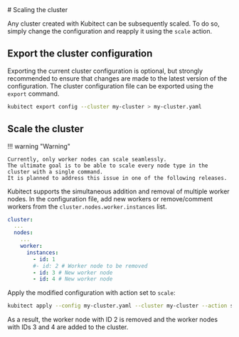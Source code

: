 <div markdown="1" class="text-center">
# Scaling the cluster
</div>

<div markdown="1" class="text-justify">

Any cluster created with Kubitect can be subsequently scaled.
To do so, simply change the configuration and reapply it using the `scale` action.

## Export the cluster configuration

Exporting the current cluster configuration is optional, but strongly recommended to ensure that changes are made to the latest version of the configuration.
The cluster configuration file can be exported using the `export` command.

```sh
kubitect export config --cluster my-cluster > my-cluster.yaml
```

## Scale the cluster

!!! warning "Warning"

    Currently, only worker nodes can scale seamlessly. 
    The ultimate goal is to be able to scale every node type in the cluster with a single command.
    It is planned to address this issue in one of the following releases.

Kubitect supports the simultaneous addition and removal of multiple worker nodes.
In the configuration file, add new workers or remove/comment workers from the `cluster.nodes.worker.instances` list.

```yaml title="my-cluster.yaml"
cluster:
  ...
  nodes:
    ...
    worker:
      instances:
        - id: 1
        #- id: 2 # Worker node to be removed
        - id: 3 # New worker node
        - id: 4 # New worker node
```

Apply the modified configuration with action set to `scale`:
```sh
kubitect apply --config my-cluster.yaml --cluster my-cluster --action scale
```

As a result, the worker node with ID 2 is removed and the worker nodes with IDs 3 and 4 are added to the cluster.

</div>
